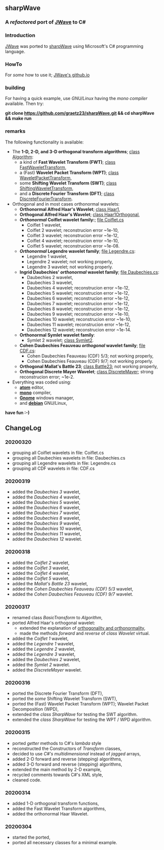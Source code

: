 ## sharpWave
### A _refactored_ port of [JWave](https://github.com/graetz23/JWave) to C#

### Introduction
[JWave](https://github.com/graetz23/JWave) was ported to [sharpWave](https://github.com/graetz23/sharpWave) using Microsoft's C# programming language.

### HowTo
For _some_ how to use it; [JWave's github.io](http://graetz23.github.io/JWave/)

### building
For having a quick example, use _GNU/Linux_ having the _mono compiler_
available. Then try:

**git clone https://github.com/graetz23/sharpWave.git && cd sharpWave && make run**

### remarks
The following functionality is available:
- The **1-D, 2-D, and 3-D orthogonal transform algorithms**; [class Algorithm](https://github.com/graetz23/sharpWave/blob/master/Algorithm.cs):
  - a kind of **Fast Wavelet Transform (FWT)**; [class FastWaveletTransform](https://github.com/graetz23/sharpWave/blob/master/FastWaveletTransform.cs),  
  - a (Fast) **Wavelet Packet Transform (WPT)**; [class WaveletPacketTransform](https://github.com/graetz23/sharpWave/blob/master/WaveletPacketTransform.cs),
  - some **Shifting Wavelet Transform (SWT)**; [class ShiftingWaveletTransform](https://github.com/graetz23/sharpWave/blob/master/ShiftingWaveletTransform.cs),
  - and a **Discrete Fourier Transform (DFT)**; [class DiscreteFourierTransform](https://github.com/graetz23/sharpWave/blob/master/DiscreteFourierTransform.cs).
- Orthogonal and in most cases orthonormal wavelets:
  - **Orthonormal Alfred Haar's Wavelet**; [class Haar1](https://github.com/graetz23/sharpWave/blob/master/Haar1.cs),
  - **Orthogonal Alfred Haar's Wavelet**; [class Haar1Orthogonal](https://github.com/graetz23/sharpWave/blob/master/Haar1Orthogonal.cs),
  - **_Orthonormal_ Coiflet wavelet family:**; [file Coiflet.cs](https://github.com/graetz23/sharpWave/blob/master/Coiflet.cs)
    - Coiflet 1 wavelet,
    - Coiflet 2 wavelet; reconstrucion error ~1e-10,
    - Coiflet 3 wavelet; reconstrucion error ~1e-12,
    - Coiflet 4 wavelet; reconstrucion error ~1e-10,
    - Coiflet 5 wavelet; reconstrucion error ~1e-08.
  - **_Orthonormal_ Legendre wavelet family**; [file Legendre.cs](https://github.com/graetz23/sharpWave/blob/master/Legendre.cs):
    - Legendre 1 wavelet,
    - Legendre 2 wavelet; not working properly,
    - Legendre 3 wavelet; not working properly.
  - **Ingrid Daubechies' _orthonormal_ wavelet family**; [file Daubechies.cs](https://github.com/graetz23/sharpWave/blob/master/Daubechies.cs):
    - Daubechies 2 wavelet,
    - Daubechies 3 wavelet,
    - Daubechies 4 wavelet; reconstrucion error ~1e-12,
    - Daubechies 5 wavelet; reconstrucion error ~1e-12,
    - Daubechies 6 wavelet; reconstrucion error ~1e-12,
    - Daubechies 7 wavelet; reconstrucion error ~1e-12,  
    - Daubechies 8 wavelet; reconstrucion error ~1e-12,
    - Daubechies 9 wavelet; reconstrucion error ~1e-10,
    - Daubechies 10 wavelet; reconstrucion error ~1e-10,      
    - Daubechies 11 wavelet; reconstrucion error ~1e-12,
    - Daubechies 12 wavelet; reconstrucion error ~1e-14.
  - **Orthonormal Symlet wavelet family**:   
    - Symlet 2 wavelet; [class Symlet2](https://github.com/graetz23/sharpWave/blob/master/Symlet2.cs).
  - **Cohen Daubechies Feauveau _orthogonal_ wavelet family**; [file CDF.cs](https://github.com/graetz23/sharpWave/blob/master/CDF.cs):
    - Cohen Daubechies Feauveau (CDF) 5/3; not working properly,
    - Cohen Daubechies Feauveau (CDF) 9/7; not working properly.
  - **Orthogonal Mallat's Battle 23**; [class Battle23](https://github.com/graetz23/sharpWave/blob/master/Battle23.cs); not working properly,
  - **Orthogonal Discrete Mayer Wavelet**; [class DiscreteMayer](https://github.com/graetz23/sharpWave/blob/master/DiscreteMayer.cs); strong reconstrucion error; ~1e-2.
- Everything was coded using:
  - [**atom**](https://atom.io/) editor,
  - [**mono**](https://www.mono-project.com/) compiler,
  - [**Gnome**](https://www.gnome.org/) windows manager,
  - and [**debian**](https://www.debian.org/) GNU/Linux,

**have fun :-)**

## ChangeLog

### 20200320
- grouping all Coiflet wavelets in file: Coiflet.cs
- grouping all Daubechies wavelets in file: Daubechies.cs
- grouping all Legendre wavelets in file: Legendre.cs
- grouping all CDF wavelets in file: CDF.cs

### 20200319
- added the _Daubechies 3_ wavelet,
- added the _Daubechies 4_ wavelet,
- added the _Daubechies 5_ wavelet,
- added the _Daubechies 6_ wavelet,
- added the _Daubechies 7_ wavelet,
- added the _Daubechies 8_ wavelet,
- added the _Daubechies 9_ wavelet,
- added the _Daubechies 10_ wavelet,
- added the _Daubechies 11_ wavelet,
- added the _Daubechies 12_ wavelet.

### 20200318
- added the _Coiflet 2_ wavelet,
- added the _Coiflet 3_ wavelet,
- added the _Coiflet 4_ wavelet,
- added the _Coiflet 5_ wavelet,
- added the _Mallat's Battle 23_ wavelet,
- added the _Cohen Daubechies Feauveau (CDF) 5/3_ wavelet,
- added the _Cohen Daubechies Feauveau (CDF) 9/7_ wavelet.

### 20200317
- renamed class _BasicTransform_ to _Algorithm_,
- ported Alfred Haar's orthogonal wavelet:
  - extended the explanation of [orthogonality and orthonormality](https://github.com/graetz23/sharpWave/blob/master/Haar1Orthogonal.cs),
  - made the methods _forward_ and _reverse_ of _class Wavelet_ virtual.
- added the _Coiflet 1_ wavelet,
- added the _Legendre 1_ wavelet,
- added the _Legendre 2_ wavelet,
- added the _Legendre 3_ wavelet,
- added the _Daubechies 2_ wavelet,
- added the _Symlet 2_ wavelet.
- added the _DiscreteMayer_ wavelet.

### 20200316
- ported the Discrete Fourier Transform (DFT),
- ported the _some_ Shifting Wavelet Transform (SWT),
- ported the (Fast) Wavelet Packet Transform (WPT); Wavelet Packet Decomposition (WPD),
- extended the _class SharpWave_ for testing the SWT algorithm.
- extended the _class SharpWave_ for testing the WPT / WPD algorithm.

### 20200315
- ported _getter_ methods to C#'s _lambda_ style
- reconstructed the Constructors of _Transform_ classes,
- decided to use _C#'s multidimensional_ instead of _jagged_ arrays,
- added 2-D forward and reverse (stepping) algorithms,
- added 3-D forward and reverse (stepping) algorithms,
- extended the main method by 2-D example,
- recycled comments towards C#'s XML style,
- cleaned code.

### 20200314
- added 1-D orthogonal transform functions,
- added the Fast Wavelet Transform algorithms,
- added the orthonormal Haar Wavelet.

### 20200304
- started the ported,
- ported all necessary classes for a minimal example.
